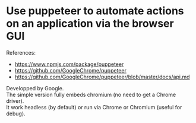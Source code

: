# Use puppeteer to automate actions on an application via the browser GUI

References:
- https://www.npmjs.com/package/puppeteer
- https://github.com/GoogleChrome/puppeteer
- https://github.com/GoogleChrome/puppeteer/blob/master/docs/api.md

Developped by Google.<br/>
The simple version fully embeds chromium (no need to get a Chrome driver).<br/>
It work headless (by default) or run via Chrome or Chromium (useful for debug).
